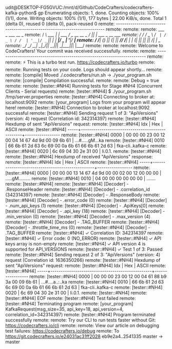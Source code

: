 
udit@DESKTOP-FG5GVUC:/mnt/d/Github/CodeCrafters/codecrafters-kafka-python$ gp
Enumerating objects: 1, done.
Counting objects: 100% (1/1), done.
Writing objects: 100% (1/1), 177 bytes | 22.00 KiB/s, done.
Total 1 (delta 0), reused 0 (delta 0), pack-reused 0
remote: ------------------------------------------------------------------------
remote:
remote:
remote:      ___            _          ___              __  _
remote:     / __\ ___    __| |  ___   / __\_ __  __ _  / _|| |_  ___  _ __  ___
remote:    / /   / _ \  / _` | / _ \ / /  | '__|/ _` || |_ | __|/ _ \| '__|/ __|
remote:   / /___| (_) || (_| ||  __// /___| |  | (_| ||  _|| |_|  __/| |   \__
remote:   \____/ \___/  \__,_| \___|\____/|_|   \__,_||_|   \__|\___||_|   |___/
remote:
remote:
remote:    Welcome to CodeCrafters! Your commit was received successfully.
remote:
remote: ------------------------------------------------------------------------
remote:
remote: ⚡ This is a turbo test run. https://codecrafters.io/turbo
remote:
remote: Running tests on your code. Logs should appear shortly...
remote:
remote: [compile] Moved ./.codecrafters/run.sh → ./your_program.sh
remote: [compile] Compilation successful.
remote:
remote: Debug = true
remote:
remote: [tester::#NH4] Running tests for Stage #NH4 (Concurrent Clients - Serial requests)
remote: [tester::#NH4] $ ./your_program.sh /tmp/server.properties
remote: [tester::#NH4] Connecting to broker at: localhost:9092
remote: [your_program] Logs from your program will appear here!
remote: [tester::#NH4] Connection to broker at localhost:9092 successful
remote: [tester::#NH4] Sending request 1 of 3: "ApiVersions" (version: 4) request (Correlation id: 342314397)
remote: [tester::#NH4] Hexdump of sent "ApiVersions" request:
remote: [tester::#NH4] Idx  | Hex                                             | ASCII
remote: [tester::#NH4] -----+-------------------------------------------------+-----------------
remote: [tester::#NH4] 0000 | 00 00 00 23 00 12 00 04 14 67 4d 9d 00 09 6b 61 | ...#.....gM...ka
remote: [tester::#NH4] 0010 | 66 6b 61 2d 63 6c 69 00 0a 6b 61 66 6b 61 2d 63 | fka-cli..kafka-c
remote: [tester::#NH4] 0020 | 6c 69 04 30 2e 31 00                            | li.0.1.
remote: [tester::#NH4]
remote: [tester::#NH4] Hexdump of received "ApiVersions" response:
remote: [tester::#NH4] Idx  | Hex                                             | ASCII
remote: [tester::#NH4] -----+-------------------------------------------------+-----------------
remote: [tester::#NH4] 0000 | 00 00 00 13 14 67 4d 9d 00 00 02 00 12 00 00 00 | .....gM.........
remote: [tester::#NH4] 0010 | 04 00 00 00 00 00 00                            | .......
remote: [tester::#NH4]
remote: [tester::#NH4] [Decoder] - .ResponseHeader
remote: [tester::#NH4] [Decoder]   - .correlation_id (342314397)
remote: [tester::#NH4] [Decoder] - .ResponseBody
remote: [tester::#NH4] [Decoder]   - .error_code (0)
remote: [tester::#NH4] [Decoder]   - .num_api_keys (1)
remote: [tester::#NH4] [Decoder]   - .ApiKeys[0]
remote: [tester::#NH4] [Decoder]     - .api_key (18)
remote: [tester::#NH4] [Decoder]     - .min_version (0)
remote: [tester::#NH4] [Decoder]     - .max_version (4)
remote: [tester::#NH4] [Decoder]     - .TAG_BUFFER
remote: [tester::#NH4] [Decoder]   - .throttle_time_ms (0)
remote: [tester::#NH4] [Decoder]   - .TAG_BUFFER
remote: [tester::#NH4] ✓ Correlation ID: 342314397
remote: [tester::#NH4] ✓ Error code: 0 (NO_ERROR)
remote: [tester::#NH4] ✓ API keys array is non-empty
remote: [tester::#NH4] ✓ API version 4 is supported for API_VERSIONS
remote: [tester::#NH4] ✓ Test 1 of 3: Passed
remote: [tester::#NH4] Sending request 2 of 3: "ApiVersions" (version: 4) request (Correlation id: 1636350266)
remote: [tester::#NH4] Hexdump of sent "ApiVersions" request:
remote: [tester::#NH4] Idx  | Hex                                             | ASCII
remote: [tester::#NH4] -----+-------------------------------------------------+-----------------
remote: [tester::#NH4] 0000 | 00 00 00 23 00 12 00 04 61 88 b9 3a 00 09 6b 61 | ...#....a..:..ka
remote: [tester::#NH4] 0010 | 66 6b 61 2d 63 6c 69 00 0a 6b 61 66 6b 61 2d 63 | fka-cli..kafka-c
remote: [tester::#NH4] 0020 | 6c 69 04 30 2e 31 00                            | li.0.1.
remote: [tester::#NH4]
remote: [tester::#NH4] EOF
remote: [tester::#NH4] Test failed
remote: [tester::#NH4] Terminating program
remote: [your_program] KafkaRequest(msg_size=35, api_key=18, api_version=4, correlation_id=342314397)
remote: [tester::#NH4] Program terminated successfully
remote:
remote: Try our CLI to run tests faster without Git: https://codecrafters.io/cli
remote:
remote: View our article on debugging test failures: https://codecrafters.io/debug
remote:
To https://git.codecrafters.io/e24031ac31ff2028
   eb9e2a4..2541335  master -> master